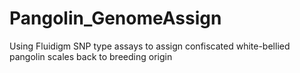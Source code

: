 # Pangolin_GenomeAssign
Using Fluidigm SNP type assays to assign confiscated white-bellied pangolin scales back to breeding origin
